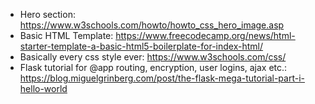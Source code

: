 - Hero section: https://www.w3schools.com/howto/howto_css_hero_image.asp
- Basic HTML Template: https://www.freecodecamp.org/news/html-starter-template-a-basic-html5-boilerplate-for-index-html/
- Basically every css style ever: https://www.w3schools.com/css/
- Flask tutorial for @app routing, encryption, user logins, ajax etc.: https://blog.miguelgrinberg.com/post/the-flask-mega-tutorial-part-i-hello-world